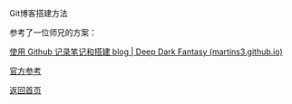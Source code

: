 Git博客搭建方法

参考了一位师兄的方案：

[使用 Github 记录笔记和搭建 blog | Deep Dark Fantasy (martins3.github.io)](https://martins3.github.io/setup-github-pages.html)

[官方参考](https://guides.github.com/features/pages/)

[返回首页](./../index.md)
